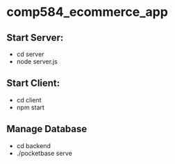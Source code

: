 # comp584_ecommerce_app

## Start Server:
* cd server
* node server.js

## Start Client:
* cd client
* npm start

## Manage Database
* cd backend
* ./pocketbase serve
